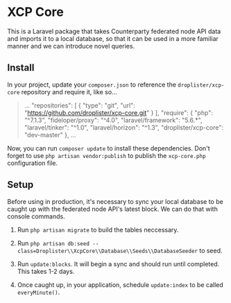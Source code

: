 # XCP Core

This is a Laravel package that takes Counterparty federated node API data and imports it to a local database, so that it can be used in a more familiar manner and we can introduce novel queries.

## Install

In your project, update your ```composer.json``` to reference the ```droplister/xcp-core``` repository and require it, like so...

> ...
>    "repositories": [
>      {
>        "type": "git",
>        "url": "https://github.com/droplister/xcp-core.git"
>      }
>    ],
>    "require": {
>        "php": "^7.1.3",
>        "fideloper/proxy": "^4.0",
>        "laravel/framework": "5.6.*",
>        "laravel/tinker": "^1.0",
>        "laravel/horizon": "^1.3",
>        "droplister/xcp-core": "dev-master"
>    },
> ...

Now, you can run ```composer update``` to install these dependencies. Don't forget to use ```php artisan vendor:publish``` to publish the ```xcp-core.php``` configuration file.

## Setup

Before using in production, it's necessary to sync your local database to be caught up with the federated node API's latest block. We can do that with console commands.

1. Run ```php artisan migrate``` to build the tables neccessary.

2. Run ```php artisan db:seed --class=Droplister\\XcpCore\\Database\\Seeds\\DatabaseSeeder``` to seed.

3. Run ```update:blocks```. It will begin a sync and should run until completed. This takes 1-2 days.

4. Once caught up, in your application, schedule ```update:index``` to be called ```everyMinute()```.